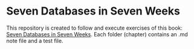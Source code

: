 # Seven Databases in Seven Weeks

This repository is created to follow and execute exercises of this book: [Seven Databases in Seven Weeks](https://www.amazon.it/Seven-Databases-Weeks-Modern-Movement/dp/1680502530/ref=sr_1_1?crid=IMZ5YR8ZCPQA&keywords=7+databases+in+7+weeks&qid=1663335956&sprefix=%2Caps%2C143&sr=8-1). Each folder (chapter) contains an .md note file and a test file. 
